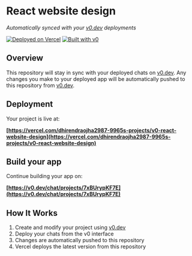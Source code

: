 # React website design

*Automatically synced with your [v0.dev](https://v0.dev) deployments*

[![Deployed on Vercel](https://img.shields.io/badge/Deployed%20on-Vercel-black?style=for-the-badge&logo=vercel)](https://vercel.com/dhirendraojha2987-9965s-projects/v0-react-website-design)
[![Built with v0](https://img.shields.io/badge/Built%20with-v0.dev-black?style=for-the-badge)](https://v0.dev/chat/projects/7xBUrypKF7E)

## Overview

This repository will stay in sync with your deployed chats on [v0.dev](https://v0.dev).
Any changes you make to your deployed app will be automatically pushed to this repository from [v0.dev](https://v0.dev).

## Deployment

Your project is live at:

**[https://vercel.com/dhirendraojha2987-9965s-projects/v0-react-website-design](https://vercel.com/dhirendraojha2987-9965s-projects/v0-react-website-design)**

## Build your app

Continue building your app on:

**[https://v0.dev/chat/projects/7xBUrypKF7E](https://v0.dev/chat/projects/7xBUrypKF7E)**

## How It Works

1. Create and modify your project using [v0.dev](https://v0.dev)
2. Deploy your chats from the v0 interface
3. Changes are automatically pushed to this repository
4. Vercel deploys the latest version from this repository